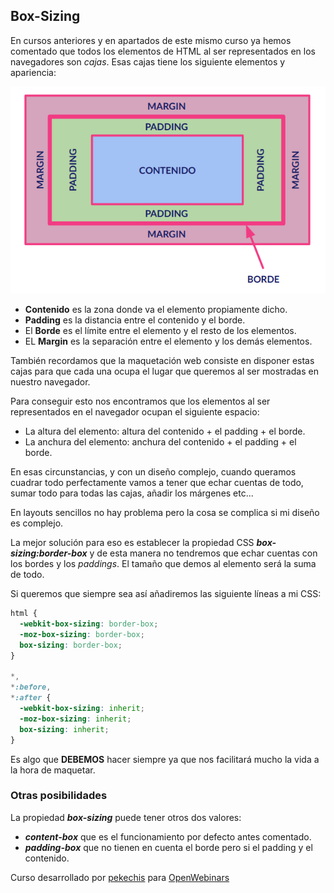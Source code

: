 ## Box-Sizing

En cursos anteriores y en apartados de este mismo curso ya hemos comentado que todos los elementos de HTML al ser representados en los navegadores son _cajas_. Esas cajas tiene los siguiente elementos y apariencia:

![Esquema de Caja para los elementos HTML](./img/caja.png)

- **Contenido** es la zona donde va el elemento propiamente dicho.
- **Padding** es la distancia entre el contenido y el borde.
- El **Borde** es el límite entre el elemento y el resto de los elementos.
- EL **Margin** es la separación entre el elemento y los demás elementos.

También recordamos que la maquetación web consiste en disponer estas cajas para que cada una ocupa el lugar que queremos al ser mostradas en nuestro navegador.

Para conseguir esto nos encontramos que los elementos al ser representados en el navegador ocupan el siguiente espacio:

- La altura del elemento: altura del contenido + el padding + el borde.
- La anchura del elemento: anchura del contenido + el padding + el borde.

En esas circunstancias, y con un diseño complejo, cuando queramos cuadrar todo perfectamente vamos a tener que echar cuentas de todo, sumar todo para todas las cajas, añadir los márgenes etc...

En layouts sencillos no hay problema pero la cosa se complica si mi diseño es complejo.

La mejor solución para eso es establecer la propiedad CSS **_box-sizing:border-box_** y de esta manera no tendremos que echar cuentas con los bordes y los _paddings_. El tamaño que demos al elemento será la suma de todo.

Si queremos que siempre sea así añadiremos las siguiente líneas a mi CSS:

```css
html {
  -webkit-box-sizing: border-box;
  -moz-box-sizing: border-box;
  box-sizing: border-box;
}

*,
*:before,
*:after {
  -webkit-box-sizing: inherit;
  -moz-box-sizing: inherit;
  box-sizing: inherit;
}
```

Es algo que **DEBEMOS** hacer siempre ya que nos facilitará mucho la vida a la hora de maquetar.

### Otras posibilidades

La propiedad **_box-sizing_** puede tener otros dos valores:

- **_content-box_** que es el funcionamiento por defecto antes comentado.
- **_padding-box_** que no tienen en cuenta el borde pero si el padding y el contenido.

Curso desarrollado por [pekechis](http://github.com/pekechis) para [OpenWebinars](https://openwebinars.net/)
